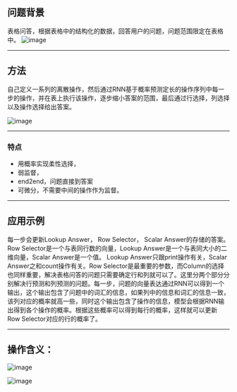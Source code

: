 ## 问题背景


表格问答，根据表格中的结构化的数据，回答用户的问题，问题范围限定在表格中。
![image](http://note.youdao.com/src/WEBRESOURCEf42ba097c18885f8a2c45bed1e11bcc1)

---

## 方法

自己定义一系列的离散操作，然后通过RNN基于概率预测定长的操作序列中每一步的操作，并在表上执行该操作，逐步缩小答案的范围，最后通过行选择，列选择以及操作选择给出答案。

![image](http://note.youdao.com/yws/public/resource/f8d7e3dff6b1129ff4c32a7cbc985552/xmlnote/WEBRESOURCE94e3181f7507aadcf72b55ff01e18959/2431)

---


### 特点
* 用概率实现柔性选择，
* 弱监督，
* end2end，问题直接到答案
* 可微分，不需要中间的操作作为监督。


---

## 应用示例

每一步会更新Lookup Answer， Row Selector， Scalar Answer的存储的答案。Row Selector是一个与表同行数的向量，Lookup Answer是一个与表同大小的二维向量，Scalar Answer是一个值。
Lookup Answer只跟print操作有关，Scalar Answer之和count操作有关。Row Selector是最重要的参数，而Column的选择也同样重要，解决表格问答的问题只需要确定行和列就可以了。这里分两个部分分			别解决行预测和列预测的问题。每一步，问题的向量表达通过RNN可以得到一个输出，这个输出包含了问题中的词汇的信息，如果列中的信息和词汇的信息一致，该列对应的概率就高一些，同时这个输出包含了操作的信息，模型会根据RNN输出得到各个操作的概率。根据这些概率可以得到每行的概率，这样就可以更新Row Selector对应的行的概率了。

---

## 操作含义：

![image](http://note.youdao.com/yws/public/resource/f8d7e3dff6b1129ff4c32a7cbc985552/xmlnote/WEBRESOURCEbf7d67f6d7197542bc7f08ca16b8d23a/3821)


![image](http://note.youdao.com/yws/public/resource/f8d7e3dff6b1129ff4c32a7cbc985552/xmlnote/WEBRESOURCE2ee3962d0872c71c04793be397677537/2436)




